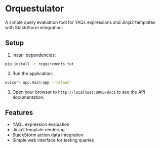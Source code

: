 # Orquestulator

A simple query evaluation tool for YAQL expressions and Jinja2 templates with StackStorm integration.

## Setup

1. Install dependencies:
```bash
pip install -r requirements.txt
```

2. Run the application:
```bash
uvicorn app.main:app --reload
```

3. Open your browser to `http://localhost:8000/docs` to see the API documentation.

## Features

- YAQL expression evaluation
- Jinja2 template rendering
- StackStorm action data integration
- Simple web interface for testing queries
